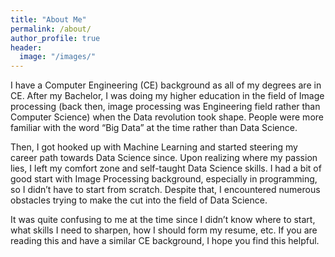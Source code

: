 ```yaml
---
title: "About Me"
permalink: /about/
author_profile: true
header:
  image: "/images/"
---
```


I have a Computer Engineering (CE) background as all of my degrees are in CE. After my Bachelor, I was doing my higher education in the field of Image processing (back then, image processing was Engineering field rather than Computer Science) when the Data revolution took shape. People were more familiar with the word “Big Data” at the time rather than Data Science. 

Then, I got hooked up with Machine Learning and started steering my career path towards Data Science since. Upon realizing where my passion lies, I left my comfort zone and self-taught Data Science skills. I had a bit of good start with Image Processing background, especially in programming, so I didn’t have to start from scratch. Despite that, I encountered numerous obstacles trying to make the cut into the field of Data Science.

It was quite confusing to me at the time since I didn’t know where to start, what skills I need to sharpen, how I should form my resume, etc. If you are reading this and have a similar CE background, I hope you find this helpful.